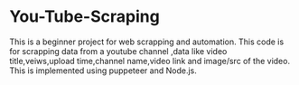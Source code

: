 # You-Tube-Scraping
This is a beginner project for web scrapping and automation.
This code is for scrapping data from a youtube channel ,data like video title,veiws,upload time,channel name,video link and image/src of the video.
This is implemented using puppeteer and Node.js.
